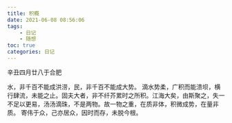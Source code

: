 ```yaml
---
title: 积概
date: 2021-06-08 08:56:06
tags:
    - 日记
    - 随想
toc: true
categories: 日记
---
```

辛丑四月廿八于合肥
<!--more-->
水，非千百不能成洪涝，民，非千百不能成大势。
滴水势柔，广积而能溃坝，横行肆流，未能之止。固夫大者，非不纤芥累时之所积。江海大矣，由斯聚之，失一不足以更易，汤汤滴珠，不是两物。故一物之重，在质非体，积微成势，在量非质。
寄伟于众，己亦居众，因时而存，未脱今根。